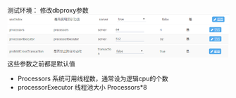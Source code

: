测试环境：
修改dbproxy参数
![](/assets/QQ截图20160930083521.png)
![](/assets/QQ截图20160930083534.png)
![](/assets/QQ截图20160930083550.png)
这些参数之前都是默认值
* Processors                系统可用线程数，通常设为逻辑cpu的个数 
* processorExecutor         线程池大小 Processors*8

